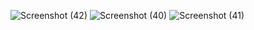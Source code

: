 ![Screenshot (42)](https://github.com/sathishpothakamuri/Weather-Reporting-System-using-IoT/assets/139701357/40d8cf50-dca8-44c6-8456-a4204fa12b61)
![Screenshot (40)](https://github.com/sathishpothakamuri/Weather-Reporting-System-using-IoT/assets/139701357/9fdd7028-494f-4021-93a3-0ab43c8d0356)
![Screenshot (41)](https://github.com/sathishpothakamuri/Weather-Reporting-System-using-IoT/assets/139701357/e5407d77-0420-4596-be1b-ebe018311f4e)

